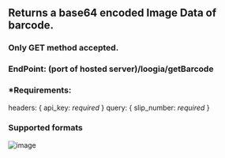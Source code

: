 ## Returns a base64 encoded Image Data of barcode.
### Only GET method accepted.
### EndPoint: (port of hosted server)/loogia/getBarcode
### *Requirements: 
headers: 
{
  api_key: *required*
}
query:
{
  slip_number: *required*
}
### Supported formats

![image](https://user-images.githubusercontent.com/93812988/224089896-3a6044b0-9e27-4d8c-8468-81b2ffe22a08.png)
